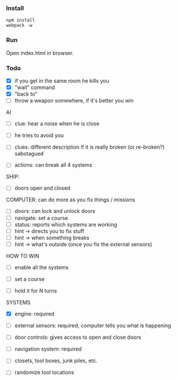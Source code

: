 ### Install

    npm install
    webpack -w

### Run

Open index.html in browser.

### Todo
- [x] if you get in the same room he kills you
- [x] "wait" command
- [x] "back to"
- [ ] throw a weapon somewhere, if it's better you win

AI 
- [ ] clue: hear a noise when he is close
- [ ] he tries to avoid you
- [ ] clues: different description if it is really broken (or re-broken?) sabotagued

- [ ] actions: can break all 4 systems

SHIP: 
- [ ] doors open and closed

COMPUTER: can do more as you fix things / missions
- [ ] doors: can lock and unlock doors
- [ ] navigate: set a course
- [ ] status: reports which systems are working
- [ ] hint -> directs you to fix stuff
- [ ] hint -> when something breaks
- [ ] hint -> what's outside (once you fix the external sensors)

HOW TO WIN
- [ ] enable all the systems
- [ ] set a course
- [ ] hold it for N turns


SYSTEMS
- [x] engine: required
- [ ] external sensors: required, computer tells you what is happening
- [ ] door controls: gives access to open and close doors
- [ ] navigation system: required


- [ ] closets, tool boxes, junk piles, etc. 
- [ ] randomize tool locations
